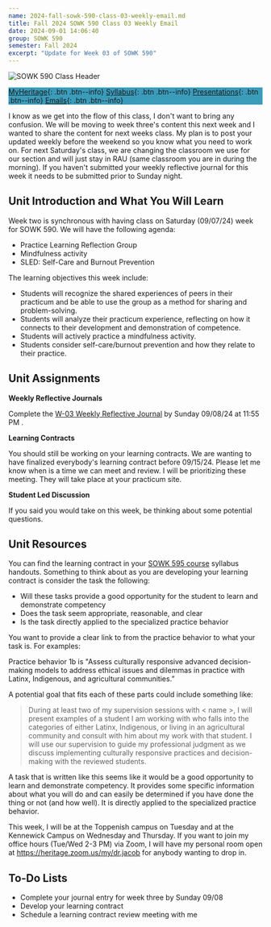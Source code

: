 ```yaml
---
name: 2024-fall-sowk-590-class-03-weekly-email.md
title: Fall 2024 SOWK 590 Class 03 Weekly Email
date: 2024-09-01 14:06:40
group: SOWK 590
semester: Fall 2024
excerpt: "Update for Week 03 of SOWK 590"
---
```


![SOWK 590 Class Header](https://jacobrcampbell.com/assets/media/2024-09-01-sowk-590-email-header-image.jpg)

<div style="background-color: #3b9cba; width: 100%;" markdown="1">

[MyHeritage](https://myheritage.heritage.edu/ICS/Academics/SOWK/SOWK_590/2425_FA-SOWK_590-1/){: .btn .btn--info}
[Syllabus](https://myheritage.heritage.edu/ICS/Academics/SOWK/SOWK_590/2425_FA-SOWK_590-1/Syllabus.jnz){: .btn .btn--info}
[Presentations](https://presentations.jacobrcampbell.com){: .btn .btn--info}
[Emails](https://jacobrcampbell.com/communications/){: .btn .btn--info}

</div>

I know as we get into the flow of this class, I don't want to bring any confusion. We will be moving to week three's content this next week and I wanted to share the content for next weeks class. My plan is to post your updated weekly before the weekend so you know what you need to work on. For next Saturday's class, we are changing the classroom we use for our section and will just stay in RAU (same classroom you are in during the morning). If you haven't  submitted your weekly reflective journal for this week it needs to be submitted prior to Sunday night.

## Unit Introduction and What You Will Learn

Week two is synchronous with having class on Saturday (09/07/24) week for SOWK 590. We will have the following agenda:

- Practice Learning Reflection Group
- Mindfulness activity
- SLED: Self-Care and Burnout Prevention

The learning objectives this week include:

- Students will recognize the shared experiences of peers in their practicum and be able to use the group as a method for sharing and problem-solving.
- Students will analyze their practicum experience, reflecting on how it connects to their development and demonstration of competence.
- Students will actively practice a mindfulness activity.
- Students consider self-care/burnout prevention and how they relate to their practice.

## Unit Assignments

**Weekly Reflective Journals**

Complete the [W-03 Weekly Reflective Journal](https://myheritage.heritage.edu/ICS/Academics/SOWK/SOWK_590/2425_FA-SOWK_590-1/Assignments.jnz?portlet=Coursework&screen=AssignmentDetailView&screenType=change&id=e7c1224f-82cf-42d5-b4a1-ae50a85bb9ae) by Sunday 09/08/24 at 11:55 PM .

**Learning Contracts**

You should still be working on your learning contracts. We are wanting to have finalized everybody's learning contract before 09/15/24. Please let me know when is a time we can meet and review. I will be prioritizing these meeting. They will take place at your practicum site.

**Student Led Discussion**

If you said you would take on this week, be thinking about some potential questions.

## Unit Resources

You can find the learning contract in your [SOWK 595 course](https://myheritage.heritage.edu/ICS/Academics/SOWK/SOWK_595/2425_FA-SOWK_595-1/Syllabus.jnz) syllabus handouts. Something to think about as you are developing your learning contract is consider the task the following:

- Will these tasks provide a good opportunity for the student to learn and demonstrate competency
- Does the task seem appropriate, reasonable, and clear
- Is the task directly applied to the specialized practice behavior

You want to provide a clear link to from the practice behavior to what your task is. For examples:

Practice behavior 1b is "Assess culturally responsive advanced decision-making models to address ethical issues and dilemmas in practice with Latinx, Indigenous, and agricultural communities.”

A potential goal that fits each of these parts could include something like:

> During at least two of my supervision sessions with < name >, I will present examples of a student I am working with who falls into the categories of either Latinx, Indigenous, or living in an agricultural community and consult with him about my work with that student. I will use our supervision to guide my professional judgment as we discuss implementing culturally responsive practices and decision-making with the reviewed students.

A task that is written like this seems like it would be a good opportunity to learn and demonstrate competency. It provides some specific information about what you will do and can easily be determined if you have done the thing or not (and how well). It is directly applied to the specialized practice behavior.

This week, I will be at the Toppenish campus on Tuesday and at the Kennewick Campus on Wednesday and Thursday. If you want to join my office hours (Tue/Wed 2-3 PM) via Zoom, I will have my personal room open at <https://heritage.zoom.us/my/dr.jacob> for anybody wanting to drop in.

## To-Do Lists

- Complete your journal entry for week three by Sunday 09/08
- Develop your learning contract
- Schedule a learning contract review meeting with me
